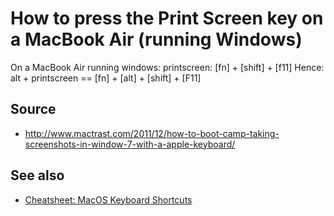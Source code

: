 ﻿# How to press the Print Screen key on a MacBook Air (running Windows)

On a MacBook Air running windows:
printscreen:   [fn] + [shift] + [f11]
Hence: alt + printscreen == [fn] + [alt] + [shift] + [F11]

## Source

- <http://www.mactrast.com/2011/12/how-to-boot-camp-taking-screenshots-in-window-7-with-a-apple-keyboard/>

## See also

- [Cheatsheet: MacOS Keyboard Shortcuts](macos_cheatsheet_keyboard_shortcuts.md)
